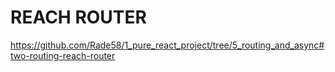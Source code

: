 # REACH ROUTER

<https://github.com/Rade58/1_pure_react_project/tree/5_routing_and_async#two-routing-reach-router>

